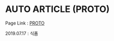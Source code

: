 # AUTO ARTICLE (PROTO)

Page Link : [PROTO](https://hantaeha.github.io/auto_article/)

2019.07.17 : 식품
